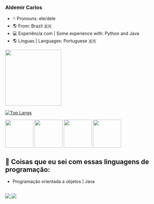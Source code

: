 ### Aldemir Carlos

- 🃏 Pronouns: ele/dele
- 🌎 From: Brazil 🇧🇷
- 💻 Experiência com | Some experience with: Python and Java
- 🌎 Linguas | Languages: Portuguese 🇧🇷

<div align="left" style="display: inline_block">
  <a href="https://github.com/aldemaas">
  <img height="180em" src="https://github-readme-stats.vercel.app/api?username=aldemaas&count_private=true&show_icons=true&theme=tokyonight&hide_border=true">
</div>


[![Top Langs](https://github-readme-stats.vercel.app/api/top-langs/?username=aldemaas&count_private=true&layout=compact&theme=tokyonight&hide_border=true)](https://github.com/anuraghazra/github-readme-stats)

<p align="left">
  <img src="https://cdn.jsdelivr.net/gh/devicons/devicon/icons/java/java-original-wordmark.svg" width="90vw"/>
    <img src="https://cdn.jsdelivr.net/gh/devicons/devicon/icons/python/python-original-wordmark.svg" width="90vw" />
     <img src="https://cdn.jsdelivr.net/gh/devicons/devicon/icons/html5/html5-original-wordmark.svg" width="90vw"/>
      <img src="https://cdn.jsdelivr.net/gh/devicons/devicon/icons/css3/css3-original-wordmark.svg" width="90vw"/>
          
</p>

## 📝 Coisas que eu sei com essas linguagens de programação:

- Programação orientada a objetos | Java

##

<div> 
  <a href="https://instagram.com/aldemaas" target="_blank"><img src="https://img.shields.io/badge/-Instagram-%23E4405F?style=for-the-badge&logo=instagram&logoColor=white" target="_blank"</a>
  <a href = "mailto:aldemirc22@gmail.com"><img src="https://img.shields.io/badge/-Gmail-%23333?style=for-the-badge&logo=gmail&logoColor=white" target="_blank"></a>
</div

